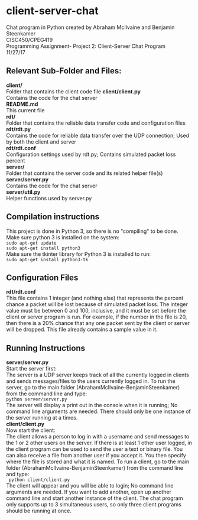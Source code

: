 # client-server-chat  
Chat program in Python created by Abraham McIlvaine and Benjamin Steenkamer  
CISC450/CPEG419  
Programming Assignment- Project 2: Client-Server Chat Program  
11/27/17  

## Relevant Sub-Folder and Files:
**client/**  
    Folder that contains the client code file
**client/client.py**  
    Contains the code for the chat server  
**README.md**  
    This current file  
**rdt/**  
    Folder that contains the reliable data transfer code and configuration files  
**rdt/rdt.py**  
    Contains the code for reliable data transfer over the UDP connection; Used by both the client and server  
**rdt/rdt.conf**  
    Configuration settings used by rdt.py; Contains simulated packet loss percent  
**server/**  
    Folder that contains the server code and its related helper file(s)  
**server/server.py**  
    Contains the code for the chat server  
**server/util.py**  
    Helper functions used by server.py  

## Compilation instructions
This project is done in Python 3, so there is no "compiling" to be done.  
Make sure python 3 is installed on the system:  
    `sudo apt-get update`  
    `sudo apt-get install python3`  
Make sure the tkinter library for Python 3 is installed to run:  
    `sudo apt-get install python3-tk`  

## Configuration Files
**rdt/rdt.conf**  
This file contains 1 integer (and nothing else) that represents the percent chance a packet will be lost because of simulated packet loss.
The integer value must be between 0 and 100, inclusive, and it must be set before the client or server program is run.
For example, if the number in the file is 20, then there is a 20% chance that any one packet sent by the client or server will be dropped. This file already contains a sample value in it.  

## Running Instructions
**server/server.py**  
Start the server first:  
The server is a UDP server keeps track of all the currently logged in clients and sends messages/files to the users currently logged in.
To run the server, go to the main folder (AbrahamMcIlvaine-BenjaminSteenkamer) from the command line and type:  
    `python server/server.py`  
The server will display a print out in the console when it is running; No command line arguments are needed.
There should only be one instance of the server running at a times.  
**client/client.py**  
Now start the client:  
The client allows a person to log in with a username and send messages to the 1 or 2 other users on the server.
If there is at least 1 other user logged, in the client program can be used to send the user a text or binary file.
You can also receive a file from another user if you accept it. You then specify where the file is stored and what it is named.
To run a client, go to the main folder (AbrahamMcIlvaine-BenjaminSteenkamer) from the command line and type:  
   ` python client/client.py`  
The client will appear and you will be able to login; No command line arguments are needed.
If you want to add another, open up another command line and start another instance of the client.
The chat program only supports up to 3 simultaneous users, so only three client programs should be running at once.  
